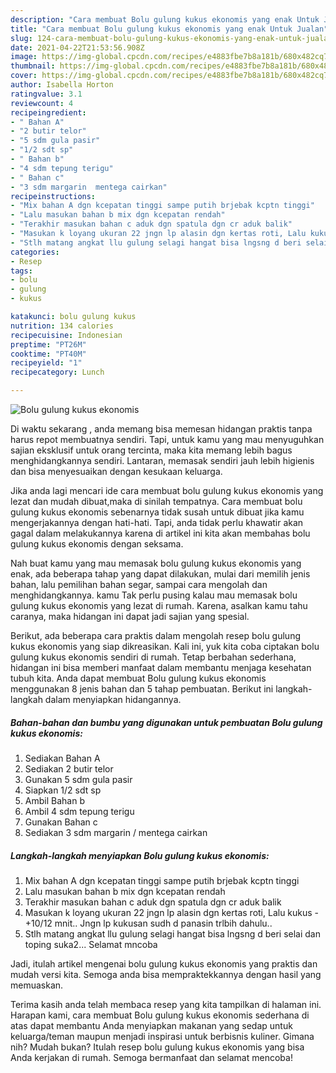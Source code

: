 ```yaml
---
description: "Cara membuat Bolu gulung kukus ekonomis yang enak Untuk Jualan"
title: "Cara membuat Bolu gulung kukus ekonomis yang enak Untuk Jualan"
slug: 124-cara-membuat-bolu-gulung-kukus-ekonomis-yang-enak-untuk-jualan
date: 2021-04-22T21:53:56.908Z
image: https://img-global.cpcdn.com/recipes/e4883fbe7b8a181b/680x482cq70/bolu-gulung-kukus-ekonomis-foto-resep-utama.jpg
thumbnail: https://img-global.cpcdn.com/recipes/e4883fbe7b8a181b/680x482cq70/bolu-gulung-kukus-ekonomis-foto-resep-utama.jpg
cover: https://img-global.cpcdn.com/recipes/e4883fbe7b8a181b/680x482cq70/bolu-gulung-kukus-ekonomis-foto-resep-utama.jpg
author: Isabella Horton
ratingvalue: 3.1
reviewcount: 4
recipeingredient:
- " Bahan A"
- "2 butir telor"
- "5 sdm gula pasir"
- "1/2 sdt sp"
- " Bahan b"
- "4 sdm tepung terigu"
- " Bahan c"
- "3 sdm margarin  mentega cairkan"
recipeinstructions:
- "Mix bahan A dgn kcepatan tinggi sampe putih brjebak kcptn tinggi"
- "Lalu masukan bahan b mix dgn kcepatan rendah"
- "Terakhir masukan bahan c aduk dgn spatula dgn cr aduk balik"
- "Masukan k loyang ukuran 22 jngn lp alasin dgn kertas roti, Lalu kukus -+10/12 mnit.. Jngn lp kukusan sudh d panasin trlbih dahulu.."
- "Stlh matang angkat llu gulung selagi hangat bisa lngsng d beri selai dan toping suka2... Selamat mncoba"
categories:
- Resep
tags:
- bolu
- gulung
- kukus

katakunci: bolu gulung kukus 
nutrition: 134 calories
recipecuisine: Indonesian
preptime: "PT26M"
cooktime: "PT40M"
recipeyield: "1"
recipecategory: Lunch

---
```



![Bolu gulung kukus ekonomis](https://img-global.cpcdn.com/recipes/e4883fbe7b8a181b/680x482cq70/bolu-gulung-kukus-ekonomis-foto-resep-utama.jpg)

Di waktu  sekarang , anda memang bisa memesan hidangan praktis tanpa harus repot membuatnya sendiri. Tapi, untuk kamu yang mau menyuguhkan sajian eksklusif untuk orang tercinta, maka kita memang lebih bagus menghidangkannya sendiri. Lantaran, memasak sendiri jauh lebih higienis dan bisa menyesuaikan dengan kesukaan keluarga.

Jika anda lagi mencari ide cara membuat bolu gulung kukus ekonomis yang lezat dan mudah dibuat,maka di sinilah tempatnya. Cara membuat bolu gulung kukus ekonomis  sebenarnya tidak susah untuk dibuat jika kamu mengerjakannya dengan hati-hati. Tapi, anda tidak perlu khawatir akan gagal dalam melakukannya 
karena di artikel ini kita akan membahas bolu gulung kukus ekonomis dengan seksama.  



Nah buat kamu yang mau memasak bolu gulung kukus ekonomis yang enak, ada beberapa tahap yang dapat dilakukan, mulai dari memilih jenis bahan, lalu pemilihan bahan segar, sampai cara mengolah dan menghidangkannya. kamu Tak perlu pusing kalau mau memasak bolu gulung kukus ekonomis yang lezat di rumah. Karena, asalkan kamu  tahu caranya, maka hidangan ini dapat jadi sajian yang spesial.

Berikut, ada beberapa cara praktis  dalam mengolah resep bolu gulung kukus ekonomis yang siap dikreasikan. Kali ini, yuk kita coba ciptakan bolu gulung kukus ekonomis sendiri di rumah. Tetap berbahan sederhana, hidangan ini bisa memberi manfaat dalam membantu menjaga kesehatan tubuh kita. Anda dapat membuat Bolu gulung kukus ekonomis menggunakan 8 jenis bahan dan 5 tahap pembuatan. Berikut ini langkah-langkah dalam menyiapkan hidangannya.

<!--inarticleads1-->

##### Bahan-bahan dan bumbu yang digunakan untuk pembuatan Bolu gulung kukus ekonomis:

1. Sediakan  Bahan A
1. Sediakan 2 butir telor
1. Gunakan 5 sdm gula pasir
1. Siapkan 1/2 sdt sp
1. Ambil  Bahan b
1. Ambil 4 sdm tepung terigu
1. Gunakan  Bahan c
1. Sediakan 3 sdm margarin / mentega cairkan




<!--inarticleads2-->

##### Langkah-langkah menyiapkan Bolu gulung kukus ekonomis:

1. Mix bahan A dgn kcepatan tinggi sampe putih brjebak kcptn tinggi
1. Lalu masukan bahan b mix dgn kcepatan rendah
1. Terakhir masukan bahan c aduk dgn spatula dgn cr aduk balik
1. Masukan k loyang ukuran 22 jngn lp alasin dgn kertas roti, Lalu kukus -+10/12 mnit.. Jngn lp kukusan sudh d panasin trlbih dahulu..
1. Stlh matang angkat llu gulung selagi hangat bisa lngsng d beri selai dan toping suka2... Selamat mncoba




Jadi, itulah artikel mengenai  bolu gulung kukus ekonomis  yang praktis dan mudah versi kita. Semoga anda bisa mempraktekkannya dengan hasil yang memuaskan. 

Terima kasih anda telah membaca resep yang kita tampilkan di halaman ini. Harapan kami, cara membuat  Bolu gulung kukus ekonomis sederhana di atas dapat membantu Anda menyiapkan makanan yang sedap untuk keluarga/teman maupun menjadi inspirasi untuk berbisnis kuliner. Gimana nih? Mudah bukan? Itulah resep bolu gulung kukus ekonomis yang bisa Anda kerjakan di rumah. Semoga bermanfaat dan selamat mencoba!

